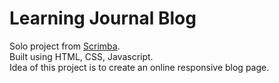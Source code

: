 # Learning Journal Blog
Solo project from [Scrimba](https://scrimba.com/learn/frontend).
<br>
Built using HTML, CSS, Javascript.
<br>
Idea of this project is to create an online responsive  blog page.